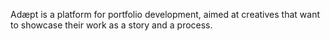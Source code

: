 Adæpt is a platform for portfolio development, aimed at creatives that want to showcase their work as a story and a process.
